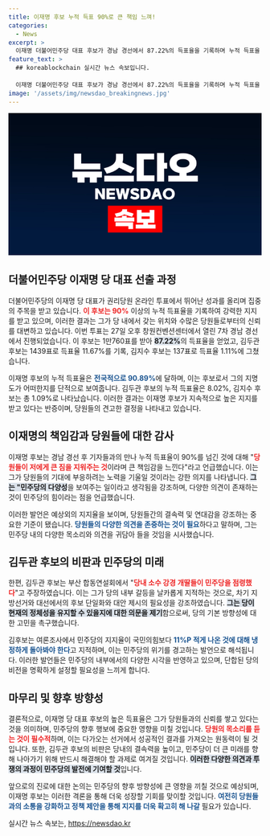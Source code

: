 ```yaml
---
title: 이재명 후보 누적 득표 90%로 큰 책임 느껴!
categories:
  - News
excerpt: >
  이재명 더불어민주당 대표 후보가 경남 경선에서 87.22%의 득표율을 기록하며 누적 득표율 90.89%를 넘어섰다. 김두관 후보는 소수 의견의 문제를 제기하며 민주당의 향후 과제를 강조했다. 클릭해 이 의혹의 진위를 파헤쳐 보세요!
feature_text: >
  ## koreablockchain 실시간 뉴스 속보입니다.

  이재명 더불어민주당 대표 후보가 경남 경선에서 87.22%의 득표율을 기록하며 누적 득표율 90.89%를 넘어섰다. 김두관 후보는 소수 의견의 문제를 제기하며 민주당의 향후 과제를 강조했다. 클릭해 이 의혹의 진위를 파헤쳐 보세요!
image: '/assets/img/newsdao_breakingnews.jpg'
---
```


<p><img src="/assets/img/newsdao_breakingnews.jpg" alt="koreablockchain 속보" /></p>

<h2 data-ke-size="size26">더불어민주당 이재명 당 대표 선출 과정</h2>

<p data-ke-size="size16"></p>

<p>더불어민주당의 이재명 당 대표가 권리당원 온라인 투표에서 뛰어난 성과를 올리며 집중의 주목을 받고 있습니다. <b><span style="color: #ee2323;">이 후보는 90%</span></b> 이상의 누적 득표율을 기록하여 강력한 지지를 받고 있으며, 이러한 결과는 그가 당 내에서 갖는 위치와 수많은 당원들로부터의 신뢰를 대변하고 있습니다. 이번 투표는 27일 오후 창원컨벤션센터에서 열린 7차 경남 경선에서 진행되었습니다. 이 후보는 1만760표를 받아 <b><span style="background-color: #21538527;">87.22%</span></b>의 득표율을 얻었고, 김두관 후보는 1439표로 득표율 11.67%를 기록, 김지수 후보는 137표로 득표율 1.11%에 그쳤습니다. </p>

<p>이재명 후보의 누적 득표율은 <b><span style="color: #1a5490;">전국적으로 90.89%</span></b>에 달하며, 이는 후보로서 그의 지명도가 어떠한지를 단적으로 보여줍니다. 김두관 후보의 누적 득표율은 8.02%, 김지수 후보는 총 1.09%로 나타났습니다. 이러한 결과는 이재명 후보가 지속적으로 높은 지지를 받고 있다는 반증이며, 당원들의 견고한 결정을 나타내고 있습니다.</p>

<p data-ke-size="size16"></p>

<h2 data-ke-size="size26">이재명의 책임감과 당원들에 대한 감사</h2>

<p data-ke-size="size16"></p>

<p>이재명 후보는 경남 경선 후 기자들과의 만나 누적 득표율이 90%를 넘긴 것에 대해 "<b><span style="color: #ee2323;">당원들이 저에게 큰 짐을 지워주는 것</span></b>이라며 큰 책임감을 느낀다"라고 언급했습니다. 이는 그가 당원들의 기대에 부응하려는 노력을 기울일 것이라는 강한 의지를 나타냅니다. <b><span style="background-color: #21538527;">그는 "민주당의 다양성</span></b>을 보여주는 일이라고 생각됨을 강조하며, 다양한 의견이 존재하는 것이 민주당의 힘이라는 점을 언급했습니다. </p>

<p>이러한 발언은 예상외의 지지율을 보이며, 당원들간의 결속력 및 연대감을 강조하는 중요한 기준이 됐습니다. <b><span style="color: #1a5490;">당원들의 다양한 의견을 존중하는 것이 필요</span></b>하다고 말하며, 그는 민주당 내의 다양한 목소리와 의견을 귀담아 들을 것임을 시사했습니다. </p>

<p data-ke-size="size16"></p>

<h2 data-ke-size="size26">김두관 후보의 비판과 민주당의 미래</h2>

<p data-ke-size="size16"></p>

<p>한편, 김두관 후보는 부산 합동연설회에서 "<b><span style="color: #ee2323;">당내 소수 강경 개딸들이 민주당을 점령했다</span></b>"고 주장하였습니다. 이는 그가 당의 내부 갈등을 날카롭게 지적하는 것으로, 차기 지방선거와 대선에서의 후보 단일화와 대안 제시의 필요성을 강조하였습니다. <b><span style="background-color: #21538527;">그는 당이 현재의 정체성을 유지할 수 있을지에 대한 의문을 제기</span></b>함으로써, 당의 기본 방향성에 대한 고민을 촉구했습니다.</p>

<p>김후보는 여론조사에서 민주당의 지지율이 국민의힘보다 <b><span style="color: #1a5490;">11%P 적게 나온 것에 대해 냉정하게 돌아봐야 한다</span></b>고 지적하며, 이는 민주당의 위기를 경고하는 발언으로 해석됩니다. 이러한 발언들은 민주당의 내부에서의 다양한 시각을 반영하고 있으며, 단합된 당의 비전을 명확하게 설정할 필요성을 느끼게 합니다.</p>

<p data-ke-size="size16"></p>

<h2 data-ke-size="size26">마무리 및 향후 방향성</h2>

<p data-ke-size="size16"></p>

<p>결론적으로, 이재명 당 대표 후보의 높은 득표율은 그가 당원들과의 신뢰를 쌓고 있다는 것을 의미하며, 민주당의 향후 행보에 중요한 영향을 미칠 것입니다. <b><span style="color: #ee2323;">당원의 목소리를 듣는 것이 필수적</span></b>하며, 이는 다가오는 선거에서 성공적인 결과를 가져오는 원동력이 될 것입니다. 또한, 김두관 후보의 비판은 당내의 결속력을 높이고, 민주당이 더 큰 미래를 향해 나아가기 위해 반드시 해결해야 할 과제로 여겨질 것입니다. <b><span style="background-color: #21538527;">이러한 다양한 의견과 투쟁의 과정이 민주당의 발전에 기여할 것</span></b>입니다. </p>

<p>앞으로의 진로에 대한 논의는 민주당의 향후 방향성에 큰 영향을 끼칠 것으로 예상되며, 이재명 후보는 이러한 격론을 통해 더욱 성장할 기회를 맞이할 것입니다. <b><span style="color: #1a5490;">여전히 당원들과의 소통을 강화하고 정책 제안을 통해 지지를 더욱 확고히 해 나갈</span></b> 필요가 있습니다. </p>

<p data-ke-size="size16"></p>
실시간 뉴스 속보는, <a href="https://newsdao.kr" rel="dofollow">https://newsdao.kr</a>


